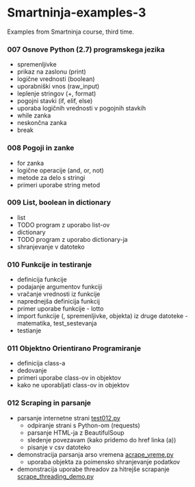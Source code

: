 # Smartninja-examples-3
Examples from Smartninja course, third time.

### 007 Osnove Python (2.7) programskega jezika
* spremenljivke
* prikaz na zaslonu (print)
* logične vrednosti (boolean)
* uporabniški vnos (raw_input)
* leplenje stringov (+, format)
* pogojni stavki (if, elif, else)
* uporaba logičnih vrednosti v pogojnih stavkih
* while zanka
* neskončna zanka
* break
### 008 Pogoji in zanke
* for zanka
* logične operacije (and, or, not)
* metode za delo s stringi
* primeri uporabe string metod
### 009 List, boolean in dictionary
* list
* TODO program z uporabo list-ov
* dictionary
* TODO program z uporabo dictionary-ja
* shranjevanje v datoteko
### 010 Funkcije in testiranje
* definicija funkcije
* podajanje argumentov funkciji
* vračanje vrednosti iz funkcije
* naprednejša definicija funkcij
* primer uporabe funkcije - lotto
* import funkcije (, spremenljivke, objekta) iz druge datoteke - matematika, test_sestevanja
* testianje
### 011 Objektno Orientirano Programiranje
* definicija class-a
* dedovanje
* primeri uporabe class-ov in objektov
* kako ne uporabljati class-ov in objektov
### 012 Scraping in parsanje
* parsanje internetne strani [test012.py](/012_sraping/test012.py)
  * odpiranje strani s Python-om (requests)
  * parsanje HTML-ja z BeautifulSoup
  * sledenje povezavam (kako pridemo do href linka (a))
  * pisanje v csv datoteko
* demonstracija parsanja arso vremena [acrape_vreme.py](/012_sraping/acrape_vreme.py)
  * uporaba objekta za poimensko shranjevanje podatkov
* demonstracija uporabe threadov za hitrejše scrapanje [scrape_threading_demo.py](/012_sraping/scrape_threading_demo.py)
